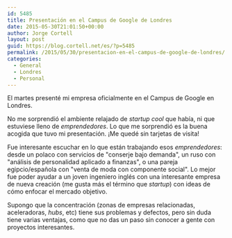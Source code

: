 ```yaml
---
id: 5485
title: Presentación en el Campus de Google de Londres
date: 2015-05-30T21:01:50+00:00
author: Jorge Cortell
layout: post
guid: https://blog.cortell.net/es/?p=5485
permalink: /2015/05/30/presentacion-en-el-campus-de-google-de-londres/
categories:
  - General
  - Londres
  - Personal
---
```

El martes presenté mi empresa oficialmente en el Campus de Google en Londres.

No me sorprendió el ambiente relajado de _startup cool_ que había, ni que estuviese lleno de _emprendedores_. Lo que me sorprendió es la buena acogida que tuvo mi presentación. ¡Me quedé sin tarjetas de visita!

Fue interesante escuchar en lo que están trabajando esos _emprendedores_: desde un polaco con servicios de "conserje bajo demanda", un ruso con "análisis de personalidad aplicado a finanzas", o una pareja egipcio/española con "venta de moda con componente social". Lo mejor fue poder ayudar a un joven ingeniero inglés con una interesante empresa de nueva creación (me gusta más el término que _startup_) con ideas de cómo enfocar el mercado objetivo.

Supongo que la concentración (zonas de empresas relacionadas, aceleradoras, _hubs_, etc) tiene sus problemas y defectos, pero sin duda tiene varias ventajas, como que no das un paso sin conocer a gente con proyectos interesantes.